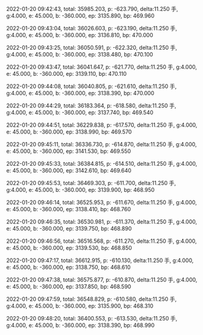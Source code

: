 2022-01-20 09:42:43, total: 35985.203, p: -623.790, delta:11.250 手, g:4.000, e: 45.000, b: -360.000, ep: 3135.890, bp: 469.960

2022-01-20 09:43:04, total: 36026.603, p: -623.190, delta:11.250 手, g:4.000, e: 45.000, b: -360.000, ep: 3136.810, bp: 470.000

2022-01-20 09:43:25, total: 36050.591, p: -622.320, delta:11.250 手, g:4.000, e: 45.000, b: -360.000, ep: 3138.480, bp: 470.100

2022-01-20 09:43:47, total: 36041.647, p: -621.770, delta:11.250 手, g:4.000, e: 45.000, b: -360.000, ep: 3139.110, bp: 470.110

2022-01-20 09:44:08, total: 36040.805, p: -621.610, delta:11.250 手, g:4.000, e: 45.000, b: -360.000, ep: 3138.390, bp: 470.000

2022-01-20 09:44:29, total: 36183.364, p: -618.580, delta:11.250 手, g:4.000, e: 45.000, b: -360.000, ep: 3137.740, bp: 469.540

2022-01-20 09:44:51, total: 36229.838, p: -617.570, delta:11.250 手, g:4.000, e: 45.000, b: -360.000, ep: 3138.990, bp: 469.570

2022-01-20 09:45:11, total: 36336.730, p: -614.870, delta:11.250 手, g:4.000, e: 45.000, b: -360.000, ep: 3141.530, bp: 469.550

2022-01-20 09:45:33, total: 36384.815, p: -614.510, delta:11.250 手, g:4.000, e: 45.000, b: -360.000, ep: 3142.610, bp: 469.640

2022-01-20 09:45:53, total: 36469.303, p: -611.700, delta:11.250 手, g:4.000, e: 45.000, b: -360.000, ep: 3139.900, bp: 468.950

2022-01-20 09:46:14, total: 36525.953, p: -611.670, delta:11.250 手, g:4.000, e: 45.000, b: -360.000, ep: 3138.410, bp: 468.760

2022-01-20 09:46:35, total: 36530.981, p: -611.370, delta:11.250 手, g:4.000, e: 45.000, b: -360.000, ep: 3139.750, bp: 468.890

2022-01-20 09:46:56, total: 36516.568, p: -611.270, delta:11.250 手, g:4.000, e: 45.000, b: -360.000, ep: 3139.530, bp: 468.850

2022-01-20 09:47:17, total: 36612.915, p: -610.130, delta:11.250 手, g:4.000, e: 45.000, b: -360.000, ep: 3138.750, bp: 468.610

2022-01-20 09:47:38, total: 36575.877, p: -610.870, delta:11.250 手, g:4.000, e: 45.000, b: -360.000, ep: 3137.850, bp: 468.590

2022-01-20 09:47:59, total: 36548.829, p: -610.580, delta:11.250 手, g:4.000, e: 45.000, b: -360.000, ep: 3135.900, bp: 468.310

2022-01-20 09:48:20, total: 36400.553, p: -613.530, delta:11.250 手, g:4.000, e: 45.000, b: -360.000, ep: 3138.390, bp: 468.990